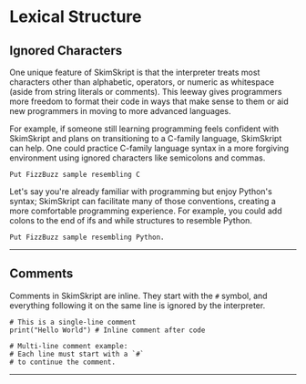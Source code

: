 # Lexical Structure
## Ignored Characters
One unique feature of SkimSkript is that the interpreter treats most characters other than alphabetic, operators, or numeric as whitespace (aside from string literals or comments). This leeway gives programmers more freedom to format their code in ways that make sense to them or aid new programmers in moving to more advanced languages.

For example, if someone still learning programming feels confident with SkimSkript and plans on transitioning to a C-family language, SkimSkript can help. One could practice C-family language syntax in a more forgiving environment using ignored characters like semicolons and commas.
```
Put FizzBuzz sample resembling C
```
Let's say you're already familiar with programming but enjoy Python's syntax; SkimSkript can facilitate many of those conventions, creating a more comfortable programming experience. For example, you could add colons to the end of ifs and while structures to resemble Python.
```
Put FizzBuzz sample resembling Python.
```
----------
## Comments

Comments in SkimSkript are inline. They start with the `#` symbol, and everything following it on the same line is ignored by the interpreter.

```
# This is a single-line comment
print("Hello World") # Inline comment after code

# Multi-line comment example:
# Each line must start with a `#`
# to continue the comment.
```
___
